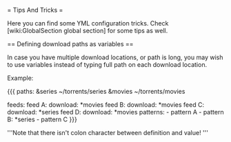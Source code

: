 = Tips And Tricks =

Here you can find some YML configuration tricks. Check [wiki:GlobalSection global section] for some tips as well.

== Defining download paths as variables ==

In case you have multiple download locations, or path is long, you may wish to use variables instead of typing full path on each download location.

Example:

{{{
paths:
  &series ~/torrents/series
  &movies ~/torrents/movies

feeds:
  feed A:
    download: *movies
  feed B:
    download: *movies
  feed C:
    download: *series
  feed D:
    download: *movies
    patterns:
      - pattern A
      - pattern B: *series
      - pattern C
}}}

'''Note that there isn't colon character between definition and value! '''